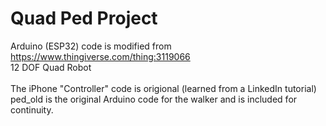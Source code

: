 # Quad Ped Project
Arduino (ESP32) code is modified from https://www.thingiverse.com/thing:3119066 <br/>
12 DOF Quad Robot<br/><br/>
The iPhone "Controller" code is origional (learned from a LinkedIn tutorial)<br/>
ped_old is the original Arduino code for the walker and is included for continuity.<br/>
